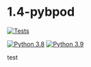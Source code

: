 # 1.4-pybpod

[![Tests](https://github.com/maxhoheiser/maxland/actions/workflows/pull-request-tests.yml/badge.svg)](https://github.com/maxhoheiser/maxland/actions/workflows/pull-request-tests.yml)

[![Python 3.8](https://img.shields.io/badge/python-3.8-blue.svg)](https://www.python.org/downloads/release/python-380/)
[![Python 3.9](https://img.shields.io/badge/python-3.9-blue.svg)](https://www.python.org/downloads/release/python-390/)

test
